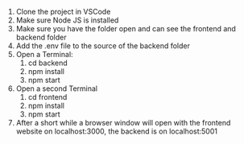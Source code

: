 1. Clone the project in VSCode
2. Make sure Node JS is installed
3. Make sure you have the folder open and can see the frontend and backend folder
4. Add the .env file to the source of the backend folder
5. Open a Terminal:
   1. cd backend
   2. npm install
   3. npm start
6. Open a second Terminal
   1. cd frontend
   2. npm install
   3. npm start
7. After a short while a browser window will open with the frontend website on localhost:3000, the backend is on localhost:5001
